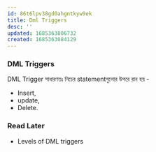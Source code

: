 ```yaml
---
id: 86t6lpv38gd0ahgntkyw9ek
title: Dml Triggers
desc: ''
updated: 1685363806732
created: 1685363084129
---
```

### DML Triggers
DML Trigger সাধারণতঃ নিচের statementগুলোর উপরে রান হয় - 
* Insert,
* update,
* Delete.



### Read Later
* Levels of DML triggers
